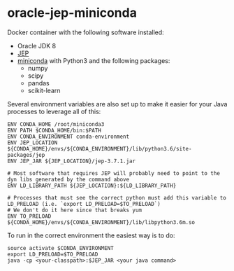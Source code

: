 # oracle-jep-miniconda

Docker container with the following software installed:
 * Oracle JDK 8
 * [JEP](https://github.com/ninia/jep)
 * [miniconda](https://conda.io/miniconda.html) with Python3 and the following packages:
    * numpy 
    * scipy 
    * pandas 
    * scikit-learn

Several environment variables are also set up to make it easier for your Java processes to leverage all of this:
```
ENV CONDA_HOME /root/miniconda3
ENV PATH $CONDA_HOME/bin:$PATH
ENV CONDA_ENVIRONMENT conda-environment
ENV JEP_LOCATION ${CONDA_HOME}/envs/${CONDA_ENVIRONMENT}/lib/python3.6/site-packages/jep
ENV JEP_JAR ${JEP_LOCATION}/jep-3.7.1.jar

# Most software that requires JEP will probably need to point to the dyn libs generated by the command above
ENV LD_LIBRARY_PATH ${JEP_LOCATION}:${LD_LIBRARY_PATH}

# Processes that must see the correct python must add this variable to LD_PRELOAD (i.e. `export LD_PRELOAD=$TO_PRELOAD`)
# We don't do it here since that breaks yum
ENV TO_PRELOAD ${CONDA_HOME}/envs/${CONDA_ENVIRONMENT}/lib/libpython3.6m.so
```

To run in the correct environment the easiest way is to do:
```
source activate $CONDA_ENVIRONMENT
export LD_PRELOAD=$TO_PRELOAD
java -cp <your-classpath>:$JEP_JAR <your java command>
```
